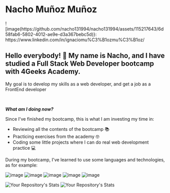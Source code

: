 <h1> Nacho Muñoz Muñoz </h1>
![image(https://github.com/nacho131994/nacho131994/assets/115217643/6d58fab6-5802-4012-ae9e-d3a367bebc5d)}: https://www.linkedin.com/in/ignaciomu%C3%B1ozmu%C3%B1oz/
  
<h2> Hello everybody! &#128075; My name is Nacho, and I have studied a Full Stack Web Developer bootcamp with 4Geeks Academy. </h2>
<p>My goal is to develop my skills as a web developer, and get a job as a FrontEnd developer</p></br>
<p ><strong><i>What am I doing now?</i></strong></p>
<p> Since I've finished my bootcamp, this is what I am investing my time in:
  <ul>
    <li>Reviewing all the contents of the bootcamp 📚</li>
    <li>Practicing exercises from the academy 🤓</li>
    <li>Coding some little projects where I can do real web development practice 💻</li>
   

  </ul>
<p> During my bootcamp, I've learned to use some languages and technologies, as for example:

![image](https://github.com/nacho131994/nacho131994/assets/115217643/170e569a-7bb4-4883-8514-39eed9254617)
![image](https://github.com/nacho131994/nacho131994/assets/115217643/70fa694a-7c50-4ce8-8277-c750f24f27b6)
  ![image](https://github.com/nacho131994/nacho131994/assets/115217643/77378fe9-6092-4c1c-8cef-9677cb2c9846)
![image](https://github.com/nacho131994/nacho131994/assets/115217643/9dc399ce-1148-4253-a083-44e25f1823cc)
![image](https://github.com/nacho131994/nacho131994/assets/115217643/6461bde6-c768-4702-ba48-aa7b602ce2b7)

  
  ![Your Repository's Stats](https://github-readme-stats.vercel.app/api?username=nacho131994&show_icons=true)
  ![Your Repository's Stats](https://github-readme-stats.vercel.app/api/top-langs/?username=nacho131994&theme=blue-green)

